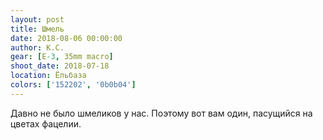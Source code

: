 ```yaml
---
layout: post
title: Шмель
date: 2018-08-06 00:00:00
author: К.С.
gear: [E-3, 35mm macro]
shoot_date: 2018-07-18
location: Ёльбаза
colors: ['152202', '0b0b04']
---
```

Давно не было шмеликов у нас. Поэтому вот вам один, пасущийся на цветах фацелии.
